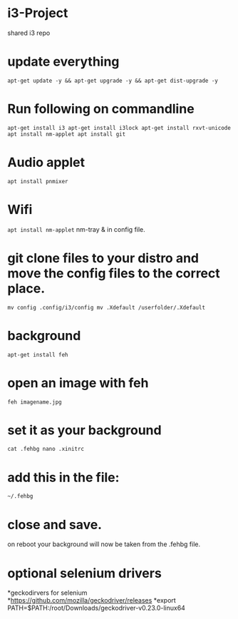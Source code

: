 # i3-Project
shared i3 repo

# update everything
``apt-get update -y && apt-get upgrade -y && apt-get dist-upgrade -y
``
# Run following on commandline
``apt-get install i3
apt-get install i3lock
apt-get install rxvt-unicode
apt install nm-applet
apt install git
``

# Audio applet
``apt install pnmixer
``
# Wifi
`` apt install nm-applet
``
nm-tray & in config file.

# git clone files to your distro and move the config files to the correct place.
`` mv config .config/i3/config
mv .Xdefault /userfolder/.Xdefault
``

# background
``apt-get install feh``

# open an image with feh
``feh imagename.jpg
``
# set it as your background
``cat .fehbg
nano .xinitrc
``
# add this in the file:
``~/.fehbg
``
# close and save.
on reboot your background will now be taken from the .fehbg file.

# optional selenium drivers
*geckodirvers for selenium
*https://github.com/mozilla/geckodriver/releases
*export PATH=$PATH:/root/Downloads/geckodriver-v0.23.0-linux64
